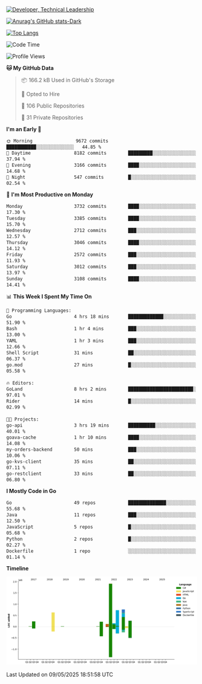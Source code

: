 <div>
  <a href="https://www.linkedin.com/in/arielpineiro/" target="_blank" rel="nofollow noopener noreferrer">
    <img src="https://img.shields.io/badge/-LinkedIn-%230077B5?style=for-the-badge&logo=linkedin&logoColor=white" alt="Developer, Technical Leadership" title="Ariel Piñeiro">
  </a>
</div>

[![Anurag's GitHub stats-Dark](https://github-readme-stats.vercel.app/api?username=arielsrv&show_icons=true&theme=dark#gh-dark-mode-only)](https://github.com/anuraghazra/github-readme-stats#gh-dark-mode-only)

[![Top Langs](https://github-readme-stats.vercel.app/api/top-langs/?username=arielsrv&layout=compact&langs_count=10&theme=dark#gh-dark-mode-only)](https://github.com/anuraghazra/github-readme-stats&theme=dark#gh-dark-mode-only)

<!--START_SECTION:waka-->
![Code Time](http://img.shields.io/badge/Code%20Time-1%2C247%20hrs%2011%20mins-blue)

![Profile Views](http://img.shields.io/badge/Profile%20Views-0-blue)

**🐱 My GitHub Data** 

> 📦 166.2 kB Used in GitHub's Storage 
 > 
> 💼 Opted to Hire
 > 
> 📜 106 Public Repositories 
 > 
> 🔑 31 Private Repositories 
 > 
**I'm an Early 🐤** 

```text
🌞 Morning                9672 commits        ███████████░░░░░░░░░░░░░░   44.85 % 
🌆 Daytime                8182 commits        █████████░░░░░░░░░░░░░░░░   37.94 % 
🌃 Evening                3166 commits        ████░░░░░░░░░░░░░░░░░░░░░   14.68 % 
🌙 Night                  547 commits         █░░░░░░░░░░░░░░░░░░░░░░░░   02.54 % 
```
📅 **I'm Most Productive on Monday** 

```text
Monday                   3732 commits        ████░░░░░░░░░░░░░░░░░░░░░   17.30 % 
Tuesday                  3385 commits        ████░░░░░░░░░░░░░░░░░░░░░   15.70 % 
Wednesday                2712 commits        ███░░░░░░░░░░░░░░░░░░░░░░   12.57 % 
Thursday                 3046 commits        ████░░░░░░░░░░░░░░░░░░░░░   14.12 % 
Friday                   2572 commits        ███░░░░░░░░░░░░░░░░░░░░░░   11.93 % 
Saturday                 3012 commits        ███░░░░░░░░░░░░░░░░░░░░░░   13.97 % 
Sunday                   3108 commits        ████░░░░░░░░░░░░░░░░░░░░░   14.41 % 
```


📊 **This Week I Spent My Time On** 

```text
💬 Programming Languages: 
Go                       4 hrs 18 mins       █████████████░░░░░░░░░░░░   51.90 % 
Bash                     1 hr 4 mins         ███░░░░░░░░░░░░░░░░░░░░░░   13.00 % 
YAML                     1 hr 3 mins         ███░░░░░░░░░░░░░░░░░░░░░░   12.66 % 
Shell Script             31 mins             ██░░░░░░░░░░░░░░░░░░░░░░░   06.37 % 
go.mod                   27 mins             █░░░░░░░░░░░░░░░░░░░░░░░░   05.58 % 

🔥 Editors: 
GoLand                   8 hrs 2 mins        ████████████████████████░   97.01 % 
Rider                    14 mins             █░░░░░░░░░░░░░░░░░░░░░░░░   02.99 % 

🐱‍💻 Projects: 
go-api                   3 hrs 19 mins       ██████████░░░░░░░░░░░░░░░   40.01 % 
goava-cache              1 hr 10 mins        ████░░░░░░░░░░░░░░░░░░░░░   14.08 % 
my-orders-backend        50 mins             ███░░░░░░░░░░░░░░░░░░░░░░   10.06 % 
go-kvs-client            35 mins             ██░░░░░░░░░░░░░░░░░░░░░░░   07.11 % 
go-restclient            33 mins             ██░░░░░░░░░░░░░░░░░░░░░░░   06.80 % 
```

**I Mostly Code in Go** 

```text
Go                       49 repos            ██████████████░░░░░░░░░░░   55.68 % 
Java                     11 repos            ███░░░░░░░░░░░░░░░░░░░░░░   12.50 % 
JavaScript               5 repos             █░░░░░░░░░░░░░░░░░░░░░░░░   05.68 % 
Python                   2 repos             █░░░░░░░░░░░░░░░░░░░░░░░░   02.27 % 
Dockerfile               1 repo              ░░░░░░░░░░░░░░░░░░░░░░░░░   01.14 % 
```



**Timeline**

![Lines of Code chart](https://raw.githubusercontent.com/arielsrv/arielsrv/main/assets/bar_graph.png)


 Last Updated on 09/05/2025 18:51:58 UTC
<!--END_SECTION:waka-->
